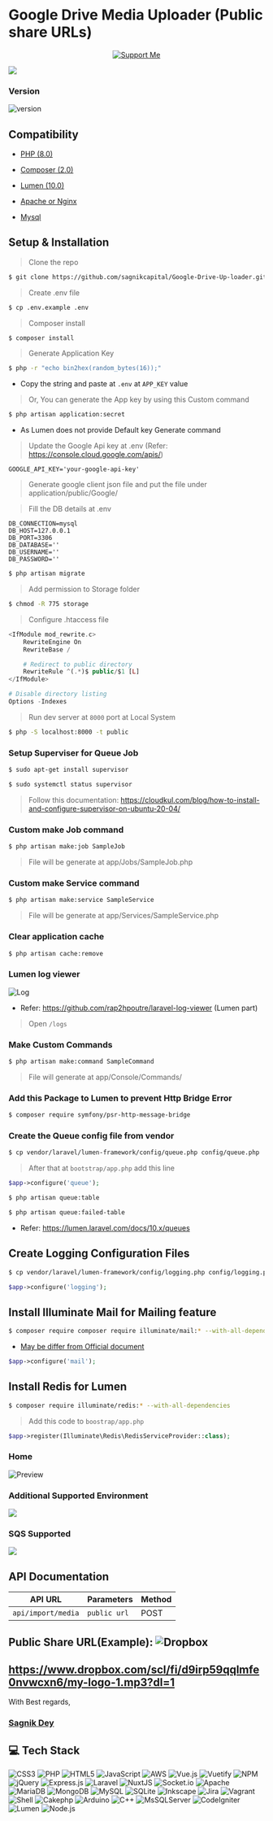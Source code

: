 # Google Drive Media Uploader (Public share URLs)
<p align="center">
    <a href="https://in.linkedin.com/in/sagnik-dey-483423a9"  target="_blank"><img src="https://img.shields.io/badge/Support%20us-Open%20Collective-41B883.svg" alt="Support Me"></a>
</p>

![](https://user-images.githubusercontent.com/24487280/71655121-0a3f7100-2d68-11ea-9660-d15ee80c7dfb.png)
<!-- [![Build Status](https://travis-ci.org/laravel/lumen-framework.svg)](https://travis-ci.org/laravel/lumen-framework)
[![Total Downloads](https://img.shields.io/packagist/dt/laravel/lumen-framework)](https://packagist.org/packages/laravel/lumen-framework)
[![Latest Stable Version](https://img.shields.io/packagist/v/laravel/lumen-framework)](https://packagist.org/packages/laravel/lumen-framework)
[![License](https://img.shields.io/packagist/l/laravel/lumen)](https://packagist.org/packages/laravel/lumen-framework)


> **Note:** In the years since releasing Lumen, PHP has made a variety of wonderful performance improvements. For this reason, along with the availability of [Laravel Octane](https://laravel.com/docs/octane), we no longer recommend that you begin new projects with Lumen. Instead, we recommend always beginning new projects with [Laravel](https://laravel.com). -->
### Version
![version](blobs/localhost-8000.png)
## Compatibility
<!-- - ![PHP 8.0](https://img.shields.io/badge/php-%23777BB4.svg?style=plastic&logo=php&logoColor=white) -->
- [PHP (8.0)](https://reintech.io/blog/installing-php-8-on-ubuntu-22)
<!-- - ![Composer 2.0](https://img.shields.io/badge/composer-%23000000.svg?style=plastic&logo=composer&logoColor=white)  -->
- [Composer (2.0)](https://getcomposer.org/download)
<!-- - ![Lumen](https://img.shields.io/badge/lumen-%23E74430.svg?style=plastic&logo=lumen&logoColor=white) -->
- [Lumen (10.0)]()
<!-- - ![Apache](https://img.shields.io/badge/apache-%23D42029.svg?style=plastic&logo=apache&logoColor=white) -->
- [Apache or Nginx](https://ubuntu.com/tutorials/install-and-configure-apache#2-installing-apache)
<!-- - ![MySQL](https://img.shields.io/badge/mysql-%2300f.svg?style=plastic&logo=mysql&logoColor=white)  -->
- [Mysql](https://dev.mysql.com/doc/mysql-getting-started/en/)

## Setup & Installation
> Clone the repo
```sh
$ git clone https://github.com/sagnikcapital/Google-Drive-Up-loader.git
```
> Create .env file
```sh
$ cp .env.example .env
```
> Composer install
```sh
$ composer install
```

> Generate Application Key
```sh
$ php -r "echo bin2hex(random_bytes(16));"
```
- Copy the string and paste at `.env` at `APP_KEY` value

> Or, You can generate the App key by using this Custom command
```sh
$ php artisan application:secret
```
- As Lumen does not provide Default key Generate command
> Update the Google Api key at .env (Refer: https://console.cloud.google.com/apis/)
```env
GOOGLE_API_KEY='your-google-api-key'
```
> Generate google client json file and put the file under application/public/Google/ 

> Fill the DB details at .env
```env
DB_CONNECTION=mysql
DB_HOST=127.0.0.1
DB_PORT=3306
DB_DATABASE=''
DB_USERNAME=''
DB_PASSWORD=''
```
```sh
$ php artisan migrate
```
> Add permission to Storage folder
```sh
$ chmod -R 775 storage
```
> Configure .htaccess file
```php
<IfModule mod_rewrite.c>
    RewriteEngine On
    RewriteBase /

    # Redirect to public directory
    RewriteRule ^(.*)$ public/$1 [L]
</IfModule>

# Disable directory listing
Options -Indexes
```
> Run dev server at `8000` port at Local System
```sh
$ php -S localhost:8000 -t public
```

### Setup Superviser for Queue Job
```sh
$ sudo apt-get install supervisor
```
```sh
$ sudo systemctl status supervisor
```
> Follow this documentation: https://cloudkul.com/blog/how-to-install-and-configure-supervisor-on-ubuntu-20-04/
### Custom make Job command
```sh
$ php artisan make:job SampleJob
```
> File will be generate at app/Jobs/SampleJob.php
### Custom make Service command
```sh
$ php artisan make:service SampleService
```
> File will be generate at app/Services/SampleService.php

### Clear application cache
```sh
$ php artisan cache:remove
```
### Lumen log viewer
![Log](blobs/Laravel-log-viewer.png)
- Refer: https://github.com/rap2hpoutre/laravel-log-viewer (Lumen part)
> Open `/logs`

### Make Custom Commands
```sh
$ php artisan make:command SampleCommand
```
> File will generate at app/Console/Commands/

### Add this Package to Lumen to prevent Http Bridge Error
```sh
$ composer require symfony/psr-http-message-bridge
```
### Create the Queue config file from vendor
```sh
$ cp vendor/laravel/lumen-framework/config/queue.php config/queue.php
```
> After that at `bootstrap/app.php` add this line
```php
$app->configure('queue');
```
```sh
$ php artisan queue:table
```
```sh
$ php artisan queue:failed-table
```
- Refer: https://lumen.laravel.com/docs/10.x/queues
## Create Logging Configuration Files
```sh
$ cp vendor/laravel/lumen-framework/config/logging.php config/logging.php
```
```php
$app->configure('logging');
```
## Install Illuminate Mail for Mailing feature
```sh
$ composer require composer require illuminate/mail:* --with-all-dependencies
```
- [May be differ from Official document](https://lumen.laravel.com/docs/10.x/mail)
```php
$app->configure('mail');
```
## Install Redis for Lumen
```sh
$ composer require illuminate/redis:* --with-all-dependencies
```
> Add this code to `boostrap/app.php`
```php
$app->register(Illuminate\Redis\RedisServiceProvider::class);
```
### Home
![Preview](blobs/Online-JSON-Viewer-and-Formatter.png)

### Additional Supported Environment
![](https://upload.wikimedia.org/wikipedia/commons/e/ea/Docker_%28container_engine%29_logo_%28cropped%29.png)

### SQS Supported
![](https://miro.medium.com/v2/resize:fit:360/1*qoA4HkaQTAAWHb_tMTi0UA.png)

<!-- ### Redis Queue Supported
![](https://www.drupal.org/files/issues/2022-09-30/redis-project-browser-cube.png) -->

## API  Documentation
| API URL                 | Parameters          | Method   |
|-------------------------|---------------------|----------|
| `api/import/media`      | `public url`        | POST     |                    

Public Share URL(Example): 
![Dropbox](https://img.shields.io/badge/Dropbox-Download-blue?style=for-the-badge&logo=dropbox)
-------------------------------------------------------------------------
https://www.dropbox.com/scl/fi/d9irp59qqlmfe0nvwcxn6/my-logo-1.mp3?dl=1
-------------------------------------------------------------------------

<!-- ## Contributing

Thank you for considering contributing to Lumen! The contribution guide can be found in the [Laravel documentation](https://laravel.com/docs/contributions). -->

With Best regards,
 ### [Sagnik Dey](https://in.linkedin.com/in/sagnik-dey-483423a9)


## 💻 Tech Stack
![CSS3](https://img.shields.io/badge/css3-%231572B6.svg?style=plastic&logo=css3&logoColor=white) ![PHP](https://img.shields.io/badge/php-%23777BB4.svg?style=plastic&logo=php&logoColor=white) ![HTML5](https://img.shields.io/badge/html5-%23E34F26.svg?style=plastic&logo=html5&logoColor=white) ![JavaScript](https://img.shields.io/badge/javascript-%23323330.svg?style=plastic&logo=javascript&logoColor=%23F7DF1E) ![AWS](https://img.shields.io/badge/AWS-%23FF9900.svg?style=plastic&logo=amazon-aws&logoColor=white) ![Vue.js](https://img.shields.io/badge/vuejs-%2335495e.svg?style=plastic&logo=vuedotjs&logoColor=%234FC08D) ![Vuetify](https://img.shields.io/badge/Vuetify-1867C0?style=plastic&logo=vuetify&logoColor=AEDDFF) ![NPM](https://img.shields.io/badge/NPM-%23000000.svg?style=plastic&logo=npm&logoColor=white) ![jQuery](https://img.shields.io/badge/jquery-%230769AD.svg?style=plastic&logo=jquery&logoColor=white) ![Express.js](https://img.shields.io/badge/express.js-%23404d59.svg?style=plastic&logo=express&logoColor=%2361DAFB) ![Laravel](https://img.shields.io/badge/laravel-%23FF2D20.svg?style=plastic&logo=laravel&logoColor=white) ![NuxtJS](https://img.shields.io/badge/Nuxt-black?style=plastic&logo=nuxt.js&logoColor=white) ![Socket.io](https://img.shields.io/badge/Socket.io-black?style=plastic&logo=socket.io&badgeColor=010101) ![Apache](https://img.shields.io/badge/apache-%23D42029.svg?style=plastic&logo=apache&logoColor=white) ![MariaDB](https://img.shields.io/badge/MariaDB-003545?style=plastic&logo=mariadb&logoColor=white) ![MongoDB](https://img.shields.io/badge/MongoDB-%234ea94b.svg?style=plastic&logo=mongodb&logoColor=white) ![MySQL](https://img.shields.io/badge/mysql-%2300f.svg?style=plastic&logo=mysql&logoColor=white) ![SQLite](https://img.shields.io/badge/sqlite-%2307405e.svg?style=plastic&logo=sqlite&logoColor=white) ![Inkscape](https://img.shields.io/badge/Inkscape-e0e0e0?style=plastic&logo=inkscape&logoColor=080A13) ![Jira](https://img.shields.io/badge/jira-%230A0FFF.svg?style=plastic&logo=jira&logoColor=white) ![Vagrant](https://img.shields.io/badge/vagrant-%231563FF.svg?style=plastic&logo=vagrant&logoColor=white)
![Shell](https://img.shields.io/badge/shell-%231563FF.svg?style=plastic&logo=shell&logoColor=white) ![Cakephp](https://img.shields.io/badge/cakephp-%23FF2D20.svg?style=plastic&logo=cakephp&logoColor=white) ![Arduino](https://img.shields.io/badge/arduino-%231563FF.svg?style=plastic&logo=arduino&logoColor=white) ![C++](https://img.shields.io/badge/c++-%231563FF.svg?style=plastic&logo=cplusplus&logoColor=white) ![MsSQLServer](https://img.shields.io/badge/mssql-%23FF2D20.svg?style=plastic&logo=microsoft-sql-server&logoColor=white) ![CodeIgniter](https://img.shields.io/badge/CodeIgniter-%23FF2D20.svg?style=plastic&logo=codeigniter&logoColor=white) ![Lumen](https://img.shields.io/badge/Lumen-%23FF2D20.svg?style=plastic&logo=lumen&logoColor=white) ![Node.js](https://img.shields.io/badge/Node.js-%2343853D.svg?style=plastic&logo=node.js&logoColor=white)



